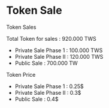 # Token Sale

Token Sales

Total Token for sales : 920.000 TWS

* Private Sale Phase 1 : 100.000 TWS
* Private Sale Phase II : 120.000 TWS
* Public Sale : 700.000 TW

Token Price

* Private Sale Phase 1 : 0.25$
* Private Sale Phase II : 0.3$
* Public Sale : 0.4$
